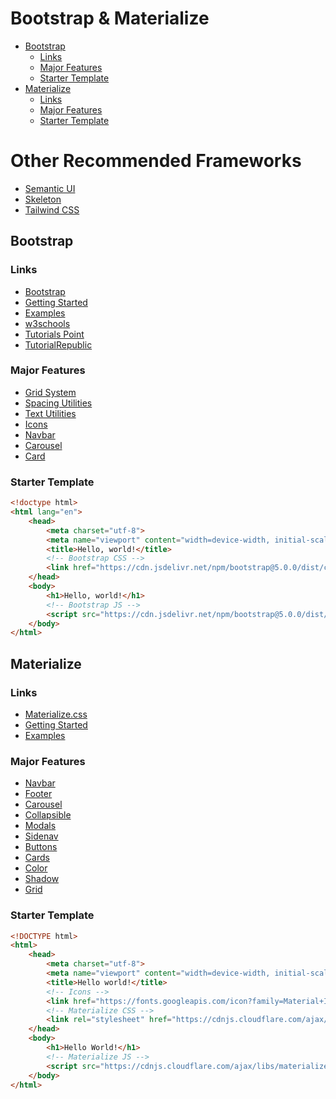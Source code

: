 


# Bootstrap & Materialize

- [Bootstrap](#bootstrap)
  - [Links](#links)
  - [Major Features](#major-features)
  - [Starter Template](#starter-template)
- [Materialize](#materialize)
  - [Links](#links-1)
  - [Major Features](#major-features-1)
  - [Starter Template](#starter-template-1)

# Other Recommended Frameworks

- [Semantic UI](https://semantic-ui.com)
- [Skeleton](http://getskeleton.com)
- [Tailwind CSS](https://tailwindcss.com)


## Bootstrap

### Links

- [Bootstrap](https://getbootstrap.com/)
- [Getting Started](https://getbootstrap.com/docs/5.0/getting-started/introduction/)
- [Examples](https://getbootstrap.com/docs/5.0/examples/)
- [w3schools](https://www.w3schools.com/bootstrap4/default.asp)
- [Tutorials Point](https://www.tutorialspoint.com/bootstrap4/index.htm)
- [TutorialRepublic](https://www.tutorialrepublic.com/twitter-bootstrap-tutorial/)

### Major Features

- [Grid System](https://getbootstrap.com/docs/5.0/layout/grid/)
- [Spacing Utilities](https://getbootstrap.com/docs/5.0/utilities/spacing/)
- [Text Utilities](https://getbootstrap.com/docs/5.0/utilities/text/)
- [Icons](https://icons.getbootstrap.com/)
- [Navbar](https://getbootstrap.com/docs/5.0/components/navbar/)
- [Carousel](https://getbootstrap.com/docs/5.0/components/carousel/)
- [Card](https://getbootstrap.com/docs/5.0/components/card/)

### Starter Template

```html
<!doctype html>
<html lang="en">
    <head>
        <meta charset="utf-8">
        <meta name="viewport" content="width=device-width, initial-scale=1">
        <title>Hello, world!</title>
        <!-- Bootstrap CSS -->
        <link href="https://cdn.jsdelivr.net/npm/bootstrap@5.0.0/dist/css/bootstrap.min.css" rel="stylesheet" integrity="sha384-wEmeIV1mKuiNpC+IOBjI7aAzPcEZeedi5yW5f2yOq55WWLwNGmvvx4Um1vskeMj0" crossorigin="anonymous">
    </head>
    <body>
        <h1>Hello, world!</h1>
        <!-- Bootstrap JS -->
        <script src="https://cdn.jsdelivr.net/npm/bootstrap@5.0.0/dist/js/bootstrap.bundle.min.js" integrity="sha384-p34f1UUtsS3wqzfto5wAAmdvj+osOnFyQFpp4Ua3gs/ZVWx6oOypYoCJhGGScy+8" crossorigin="anonymous"></script>
    </body>
</html>
```



## Materialize

### Links

- [Materialize.css](https://materializecss.com/)
- [Getting Started](https://materializecss.com/getting-started.html)
- [Examples](https://materializecss.com/getting-started.html#templates)


### Major Features

- [Navbar](https://materializecss.com/navbar.html)
- [Footer](https://materializecss.com/footer.html)
- [Carousel](https://materializecss.com/carousel.html)
- [Collapsible](https://materializecss.com/collapsible.html)
- [Modals](https://materializecss.com/modals.html)
- [Sidenav](https://materializecss.com/sidenav.html)
- [Buttons](https://materializecss.com/buttons.html)
- [Cards](https://materializecss.com/cards.html)
- [Color](https://materializecss.com/color.html)
- [Shadow](https://materializecss.com/shadow.html)
- [Grid](https://materializecss.com/grid.html)


### Starter Template

```html
<!DOCTYPE html>
<html>
    <head>
        <meta charset="utf-8">
        <meta name="viewport" content="width=device-width, initial-scale=1.0"/>
        <title>Hello world!</title>
        <!-- Icons -->
        <link href="https://fonts.googleapis.com/icon?family=Material+Icons" rel="stylesheet">
        <!-- Materialize CSS -->
        <link rel="stylesheet" href="https://cdnjs.cloudflare.com/ajax/libs/materialize/1.0.0/css/materialize.min.css">
    </head>
    <body>
        <h1>Hello World!</h1>
        <!-- Materialize JS -->
        <script src="https://cdnjs.cloudflare.com/ajax/libs/materialize/1.0.0/js/materialize.min.js"></script>
    </body>
</html>
```


